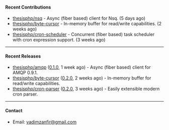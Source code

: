 #### Recent Contributions

- [thesisphp/nsq](https://github.com/thesisphp/nsq) - Async (fiber based) client for Nsq. (5 days ago)
- [thesisphp/byte-cursor](https://github.com/thesisphp/byte-cursor) - In-memory buffer for read/write capabilities. (2 weeks ago)
- [thesisphp/cron-scheduler](https://github.com/thesisphp/cron-scheduler) - Concurrent (fiber based) task scheduler with cron expression support. (3 weeks ago)

---

#### Recent Releases

- [thesisphp/amqp](https://github.com/thesisphp/amqp) ([0.1.0](https://github.com/thesisphp/amqp/releases/tag/0.1.0), 1 week ago) - Async (fiber based) client for AMQP 0.9.1.
- [thesisphp/byte-cursor](https://github.com/thesisphp/byte-cursor) ([0.2.0](https://github.com/thesisphp/byte-cursor/releases/tag/0.2.0), 2 weeks ago) - In-memory buffer for read/write capabilities.
- [thesisphp/cron-parser](https://github.com/thesisphp/cron-parser) ([0.2.0](https://github.com/thesisphp/cron-parser/releases/tag/0.2.0), 3 weeks ago) - Easily extensible modern cron parser.

---

#### Contact

- Email: [vadimzanfir@gmail.com](mailto://vadimzanfir@gmail.com)
